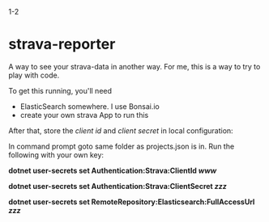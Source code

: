 1-2

# strava-reporter

A way to see your strava-data in another way. For me, this is a way to try to play with code.


To get this running, you'll need
- ElasticSearch somewhere. I use Bonsai.io
- create your own strava App to run this


After that, store the _client id_ and _client secret_ in local configuration:

In command prompt goto same folder as projects.json is in. Run the following with your own key:

**dotnet user-secrets set Authentication:Strava:ClientId _www_**

**dotnet user-secrets set Authentication:Strava:ClientSecret _zzz_**

**dotnet user-secrets set RemoteRepository:Elasticsearch:FullAccessUrl _zzz_**

